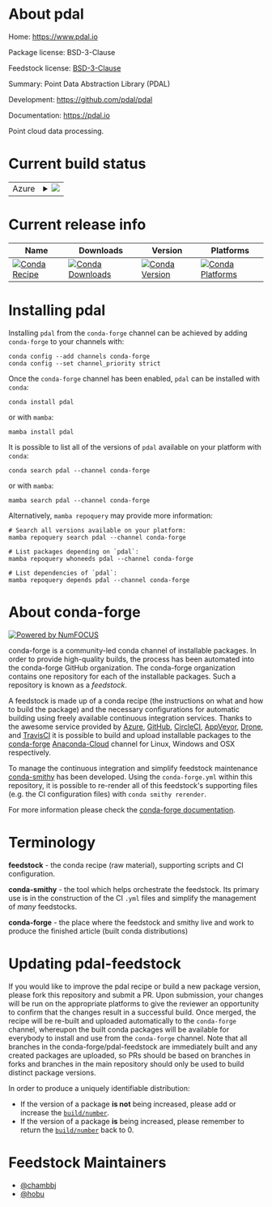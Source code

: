 About pdal
==========

Home: https://www.pdal.io

Package license: BSD-3-Clause

Feedstock license: [BSD-3-Clause](https://github.com/conda-forge/pdal-feedstock/blob/main/LICENSE.txt)

Summary: Point Data Abstraction Library (PDAL)

Development: https://github.com/pdal/pdal

Documentation: https://pdal.io

Point cloud data processing.

Current build status
====================


<table>
    
  <tr>
    <td>Azure</td>
    <td>
      <details>
        <summary>
          <a href="https://dev.azure.com/conda-forge/feedstock-builds/_build/latest?definitionId=5283&branchName=main">
            <img src="https://dev.azure.com/conda-forge/feedstock-builds/_apis/build/status/pdal-feedstock?branchName=main">
          </a>
        </summary>
        <table>
          <thead><tr><th>Variant</th><th>Status</th></tr></thead>
          <tbody><tr>
              <td>linux_64_openssl1.1.1</td>
              <td>
                <a href="https://dev.azure.com/conda-forge/feedstock-builds/_build/latest?definitionId=5283&branchName=main">
                  <img src="https://dev.azure.com/conda-forge/feedstock-builds/_apis/build/status/pdal-feedstock?branchName=main&jobName=linux&configuration=linux%20linux_64_openssl1.1.1" alt="variant">
                </a>
              </td>
            </tr><tr>
              <td>linux_64_openssl3</td>
              <td>
                <a href="https://dev.azure.com/conda-forge/feedstock-builds/_build/latest?definitionId=5283&branchName=main">
                  <img src="https://dev.azure.com/conda-forge/feedstock-builds/_apis/build/status/pdal-feedstock?branchName=main&jobName=linux&configuration=linux%20linux_64_openssl3" alt="variant">
                </a>
              </td>
            </tr><tr>
              <td>linux_aarch64_openssl1.1.1</td>
              <td>
                <a href="https://dev.azure.com/conda-forge/feedstock-builds/_build/latest?definitionId=5283&branchName=main">
                  <img src="https://dev.azure.com/conda-forge/feedstock-builds/_apis/build/status/pdal-feedstock?branchName=main&jobName=linux&configuration=linux%20linux_aarch64_openssl1.1.1" alt="variant">
                </a>
              </td>
            </tr><tr>
              <td>linux_aarch64_openssl3</td>
              <td>
                <a href="https://dev.azure.com/conda-forge/feedstock-builds/_build/latest?definitionId=5283&branchName=main">
                  <img src="https://dev.azure.com/conda-forge/feedstock-builds/_apis/build/status/pdal-feedstock?branchName=main&jobName=linux&configuration=linux%20linux_aarch64_openssl3" alt="variant">
                </a>
              </td>
            </tr><tr>
              <td>linux_ppc64le_openssl1.1.1</td>
              <td>
                <a href="https://dev.azure.com/conda-forge/feedstock-builds/_build/latest?definitionId=5283&branchName=main">
                  <img src="https://dev.azure.com/conda-forge/feedstock-builds/_apis/build/status/pdal-feedstock?branchName=main&jobName=linux&configuration=linux%20linux_ppc64le_openssl1.1.1" alt="variant">
                </a>
              </td>
            </tr><tr>
              <td>linux_ppc64le_openssl3</td>
              <td>
                <a href="https://dev.azure.com/conda-forge/feedstock-builds/_build/latest?definitionId=5283&branchName=main">
                  <img src="https://dev.azure.com/conda-forge/feedstock-builds/_apis/build/status/pdal-feedstock?branchName=main&jobName=linux&configuration=linux%20linux_ppc64le_openssl3" alt="variant">
                </a>
              </td>
            </tr><tr>
              <td>osx_64_openssl1.1.1</td>
              <td>
                <a href="https://dev.azure.com/conda-forge/feedstock-builds/_build/latest?definitionId=5283&branchName=main">
                  <img src="https://dev.azure.com/conda-forge/feedstock-builds/_apis/build/status/pdal-feedstock?branchName=main&jobName=osx&configuration=osx%20osx_64_openssl1.1.1" alt="variant">
                </a>
              </td>
            </tr><tr>
              <td>osx_64_openssl3</td>
              <td>
                <a href="https://dev.azure.com/conda-forge/feedstock-builds/_build/latest?definitionId=5283&branchName=main">
                  <img src="https://dev.azure.com/conda-forge/feedstock-builds/_apis/build/status/pdal-feedstock?branchName=main&jobName=osx&configuration=osx%20osx_64_openssl3" alt="variant">
                </a>
              </td>
            </tr><tr>
              <td>osx_arm64_openssl1.1.1</td>
              <td>
                <a href="https://dev.azure.com/conda-forge/feedstock-builds/_build/latest?definitionId=5283&branchName=main">
                  <img src="https://dev.azure.com/conda-forge/feedstock-builds/_apis/build/status/pdal-feedstock?branchName=main&jobName=osx&configuration=osx%20osx_arm64_openssl1.1.1" alt="variant">
                </a>
              </td>
            </tr><tr>
              <td>osx_arm64_openssl3</td>
              <td>
                <a href="https://dev.azure.com/conda-forge/feedstock-builds/_build/latest?definitionId=5283&branchName=main">
                  <img src="https://dev.azure.com/conda-forge/feedstock-builds/_apis/build/status/pdal-feedstock?branchName=main&jobName=osx&configuration=osx%20osx_arm64_openssl3" alt="variant">
                </a>
              </td>
            </tr><tr>
              <td>win_64_openssl1.1.1</td>
              <td>
                <a href="https://dev.azure.com/conda-forge/feedstock-builds/_build/latest?definitionId=5283&branchName=main">
                  <img src="https://dev.azure.com/conda-forge/feedstock-builds/_apis/build/status/pdal-feedstock?branchName=main&jobName=win&configuration=win%20win_64_openssl1.1.1" alt="variant">
                </a>
              </td>
            </tr><tr>
              <td>win_64_openssl3</td>
              <td>
                <a href="https://dev.azure.com/conda-forge/feedstock-builds/_build/latest?definitionId=5283&branchName=main">
                  <img src="https://dev.azure.com/conda-forge/feedstock-builds/_apis/build/status/pdal-feedstock?branchName=main&jobName=win&configuration=win%20win_64_openssl3" alt="variant">
                </a>
              </td>
            </tr>
          </tbody>
        </table>
      </details>
    </td>
  </tr>
</table>

Current release info
====================

| Name | Downloads | Version | Platforms |
| --- | --- | --- | --- |
| [![Conda Recipe](https://img.shields.io/badge/recipe-pdal-green.svg)](https://anaconda.org/conda-forge/pdal) | [![Conda Downloads](https://img.shields.io/conda/dn/conda-forge/pdal.svg)](https://anaconda.org/conda-forge/pdal) | [![Conda Version](https://img.shields.io/conda/vn/conda-forge/pdal.svg)](https://anaconda.org/conda-forge/pdal) | [![Conda Platforms](https://img.shields.io/conda/pn/conda-forge/pdal.svg)](https://anaconda.org/conda-forge/pdal) |

Installing pdal
===============

Installing `pdal` from the `conda-forge` channel can be achieved by adding `conda-forge` to your channels with:

```
conda config --add channels conda-forge
conda config --set channel_priority strict
```

Once the `conda-forge` channel has been enabled, `pdal` can be installed with `conda`:

```
conda install pdal
```

or with `mamba`:

```
mamba install pdal
```

It is possible to list all of the versions of `pdal` available on your platform with `conda`:

```
conda search pdal --channel conda-forge
```

or with `mamba`:

```
mamba search pdal --channel conda-forge
```

Alternatively, `mamba repoquery` may provide more information:

```
# Search all versions available on your platform:
mamba repoquery search pdal --channel conda-forge

# List packages depending on `pdal`:
mamba repoquery whoneeds pdal --channel conda-forge

# List dependencies of `pdal`:
mamba repoquery depends pdal --channel conda-forge
```


About conda-forge
=================

[![Powered by
NumFOCUS](https://img.shields.io/badge/powered%20by-NumFOCUS-orange.svg?style=flat&colorA=E1523D&colorB=007D8A)](https://numfocus.org)

conda-forge is a community-led conda channel of installable packages.
In order to provide high-quality builds, the process has been automated into the
conda-forge GitHub organization. The conda-forge organization contains one repository
for each of the installable packages. Such a repository is known as a *feedstock*.

A feedstock is made up of a conda recipe (the instructions on what and how to build
the package) and the necessary configurations for automatic building using freely
available continuous integration services. Thanks to the awesome service provided by
[Azure](https://azure.microsoft.com/en-us/services/devops/), [GitHub](https://github.com/),
[CircleCI](https://circleci.com/), [AppVeyor](https://www.appveyor.com/),
[Drone](https://cloud.drone.io/welcome), and [TravisCI](https://travis-ci.com/)
it is possible to build and upload installable packages to the
[conda-forge](https://anaconda.org/conda-forge) [Anaconda-Cloud](https://anaconda.org/)
channel for Linux, Windows and OSX respectively.

To manage the continuous integration and simplify feedstock maintenance
[conda-smithy](https://github.com/conda-forge/conda-smithy) has been developed.
Using the ``conda-forge.yml`` within this repository, it is possible to re-render all of
this feedstock's supporting files (e.g. the CI configuration files) with ``conda smithy rerender``.

For more information please check the [conda-forge documentation](https://conda-forge.org/docs/).

Terminology
===========

**feedstock** - the conda recipe (raw material), supporting scripts and CI configuration.

**conda-smithy** - the tool which helps orchestrate the feedstock.
                   Its primary use is in the construction of the CI ``.yml`` files
                   and simplify the management of *many* feedstocks.

**conda-forge** - the place where the feedstock and smithy live and work to
                  produce the finished article (built conda distributions)


Updating pdal-feedstock
=======================

If you would like to improve the pdal recipe or build a new
package version, please fork this repository and submit a PR. Upon submission,
your changes will be run on the appropriate platforms to give the reviewer an
opportunity to confirm that the changes result in a successful build. Once
merged, the recipe will be re-built and uploaded automatically to the
`conda-forge` channel, whereupon the built conda packages will be available for
everybody to install and use from the `conda-forge` channel.
Note that all branches in the conda-forge/pdal-feedstock are
immediately built and any created packages are uploaded, so PRs should be based
on branches in forks and branches in the main repository should only be used to
build distinct package versions.

In order to produce a uniquely identifiable distribution:
 * If the version of a package **is not** being increased, please add or increase
   the [``build/number``](https://docs.conda.io/projects/conda-build/en/latest/resources/define-metadata.html#build-number-and-string).
 * If the version of a package **is** being increased, please remember to return
   the [``build/number``](https://docs.conda.io/projects/conda-build/en/latest/resources/define-metadata.html#build-number-and-string)
   back to 0.

Feedstock Maintainers
=====================

* [@chambbj](https://github.com/chambbj/)
* [@hobu](https://github.com/hobu/)

